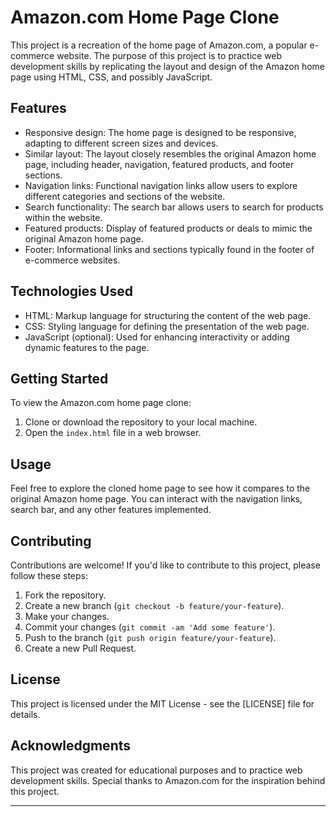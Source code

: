 # Amazon.com Home Page Clone

This project is a recreation of the home page of Amazon.com, a popular e-commerce website. The purpose of this project is to practice web development skills by replicating the layout and design of the Amazon home page using HTML, CSS, and possibly JavaScript.

## Features

- Responsive design: The home page is designed to be responsive, adapting to different screen sizes and devices.
- Similar layout: The layout closely resembles the original Amazon home page, including header, navigation, featured products, and footer sections.
- Navigation links: Functional navigation links allow users to explore different categories and sections of the website.
- Search functionality: The search bar allows users to search for products within the website.
- Featured products: Display of featured products or deals to mimic the original Amazon home page.
- Footer: Informational links and sections typically found in the footer of e-commerce websites.

## Technologies Used

- HTML: Markup language for structuring the content of the web page.
- CSS: Styling language for defining the presentation of the web page.
- JavaScript (optional): Used for enhancing interactivity or adding dynamic features to the page.

## Getting Started

To view the Amazon.com home page clone:

1. Clone or download the repository to your local machine.
2. Open the `index.html` file in a web browser.

## Usage

Feel free to explore the cloned home page to see how it compares to the original Amazon home page. You can interact with the navigation links, search bar, and any other features implemented.

## Contributing

Contributions are welcome! If you'd like to contribute to this project, please follow these steps:

1. Fork the repository.
2. Create a new branch (`git checkout -b feature/your-feature`).
3. Make your changes.
4. Commit your changes (`git commit -am 'Add some feature'`).
5. Push to the branch (`git push origin feature/your-feature`).
6. Create a new Pull Request.

## License

This project is licensed under the MIT License - see the [LICENSE] file for details.

## Acknowledgments

This project was created for educational purposes and to practice web development skills. Special thanks to Amazon.com for the inspiration behind this project.

---
